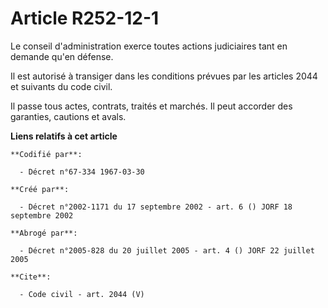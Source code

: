 # Article R252-12-1

Le conseil d'administration exerce toutes actions judiciaires tant en demande qu'en défense.

Il est autorisé à transiger dans les conditions prévues par les articles 2044 et suivants du code civil.

Il passe tous actes, contrats, traités et marchés. Il peut accorder des garanties, cautions et avals.

**Liens relatifs à cet article**

	**Codifié par**:

	  - Décret n°67-334 1967-03-30

	**Créé par**:

	  - Décret n°2002-1171 du 17 septembre 2002 - art. 6 () JORF 18 septembre 2002

	**Abrogé par**:

	  - Décret n°2005-828 du 20 juillet 2005 - art. 4 () JORF 22 juillet 2005

	**Cite**:

	  - Code civil - art. 2044 (V)
